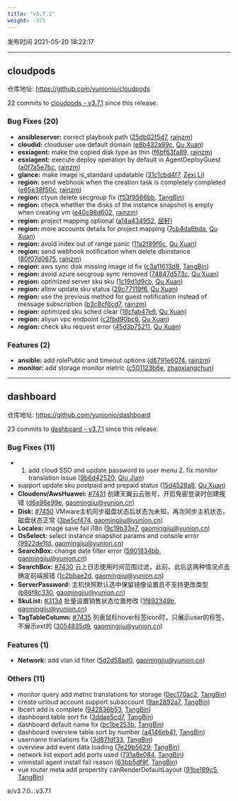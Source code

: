 ```yaml
---
title: "v3.7.1"
weight: -371
---
```


发布时间 2021-05-20 18:22:17

-----

## cloudpods

仓库地址: https://github.com/yunionio/cloudpods

22 commits to [cloudpods - v3.7.1] since this release.

### Bug Fixes (20)
- **ansibleserver:** correct playbook path ([25db02f5d7](https://github.com/yunionio/cloudpods/commit/25db02f5d72dfe8d7e97ce74f96f9d86276bec07), [rainzm](mailto:mjoycarry@gmail.com))
- **cloudid:** clouduser use default domain ([e8b432a99c](https://github.com/yunionio/cloudpods/commit/e8b432a99c5bd9b846cd3186da35857dcb3e6968), [Qu Xuan](mailto:quxuan@yunionyun.com))
- **esxiagent:** make the copied disk type as thin ([f6bf63fa89](https://github.com/yunionio/cloudpods/commit/f6bf63fa89029f179ec306a553a362dc869a5b34), [rainzm](mailto:mjoycarry@gmail.com))
- **esxiagent:** execute deploy operation by default in AgentDeployGuest ([a0f7a5e7bc](https://github.com/yunionio/cloudpods/commit/a0f7a5e7bc1f00689914672dc84eb234579cbffc), [rainzm](mailto:mjoycarry@gmail.com))
- **glance:** make image is_standard updatable ([31c1cbd4f7](https://github.com/yunionio/cloudpods/commit/31c1cbd4f7c85183f80f848b24c7c46cbb805588), [Zexi Li](mailto:zexi.li@qq.com))
- **region:** send webhook when the creation task is completely completed ([e65e38f50c](https://github.com/yunionio/cloudpods/commit/e65e38f50cc89133dbc8b9cd0dd8343a4fee9a37), [rainzm](mailto:mjoycarry@gmail.com))
- **region:** ctyun delete secgroup fix ([f53f9566bb](https://github.com/yunionio/cloudpods/commit/f53f9566bb3378183f6c87c3b33e6b0eb5b92c75), [TangBin](mailto:tangbin@yunion.cn))
- **region:** check whether the disks of the instance snapshot is empty when creating vm ([e40c98d602](https://github.com/yunionio/cloudpods/commit/e40c98d602c3f45b40d912f6bf7a469368477882), [rainzm](mailto:mjoycarry@gmail.com))
- **region:** project mapping optional ([a14a434952](https://github.com/yunionio/cloudpods/commit/a14a434952f5a69cd3ca30e943761a5fa9f27d94), [屈轩](mailto:quxuan@yunionyun.com))
- **region:** more accounts details for project mapping ([7cb4da8bda](https://github.com/yunionio/cloudpods/commit/7cb4da8bdadbae36d3cd619d40731ba05f83b134), [Qu Xuan](mailto:quxuan@yunionyun.com))
- **region:** avoid index out of range panic ([11a2f89f6c](https://github.com/yunionio/cloudpods/commit/11a2f89f6c6db816da4c7dc7bbd93a171b01333d), [Qu Xuan](mailto:quxuan@yunionyun.com))
- **region:** send webhook notification when delete dbinstance ([80f07d0675](https://github.com/yunionio/cloudpods/commit/80f07d0675b6ba7fac4d69c8a7ded2e5768e7763), [rainzm](mailto:mjoycarry@gmail.com))
- **region:** aws sync disk missing image id fix ([c3a11613d8](https://github.com/yunionio/cloudpods/commit/c3a11613d87eb32c29d36bf1587b90b4be27f5c4), [TangBin](mailto:tangbin@yunion.cn))
- **region:** avoid azure secgroup sync removed ([74847d573c](https://github.com/yunionio/cloudpods/commit/74847d573cfbec801a5dae85c57aa3e7dccd0731), [Qu Xuan](mailto:quxuan@yunionyun.com))
- **region:** optimized server sku sku ([1c19d1d9cb](https://github.com/yunionio/cloudpods/commit/1c19d1d9cb0ee3e6eef08d23181808dc20e58130), [Qu Xuan](mailto:quxuan@yunionyun.com))
- **region:** allow update sku status ([29c77119f6](https://github.com/yunionio/cloudpods/commit/29c77119f64adb7facf872f9bfa28d4f79fad2c7), [Qu Xuan](mailto:quxuan@yunionyun.com))
- **region:** use the previous method for guest notification instead of message subscription ([b3c8cf6cd7](https://github.com/yunionio/cloudpods/commit/b3c8cf6cd7e3dd27c0821a520b95b414c9648d39), [rainzm](mailto:mjoycarry@gmail.com))
- **region:** optimized sku sched clear ([16cfab47e6](https://github.com/yunionio/cloudpods/commit/16cfab47e676846b966d27b8eee498d86dc2146c), [Qu Xuan](mailto:quxuan@yunionyun.com))
- **region:** aliyun vpc endpoint ([c2fbd90bc6](https://github.com/yunionio/cloudpods/commit/c2fbd90bc6c9e8a17aa461a33c8b57f0d78590ad), [Qu Xuan](mailto:quxuan@yunionyun.com))
- **region:** check sku request error ([45d3b75211](https://github.com/yunionio/cloudpods/commit/45d3b75211e5538c870e282f20822302c710ff44), [Qu Xuan](mailto:quxuan@yunionyun.com))

### Features (2)
- **ansible:** add rolePublic and timeout options ([d6791e6074](https://github.com/yunionio/cloudpods/commit/d6791e607444f2fd13a2661abf92262700a93d84), [rainzm](mailto:mjoycarry@gmail.com))
- **monitor:** add storage monitor metric ([c501123b6e](https://github.com/yunionio/cloudpods/commit/c501123b6e0fcbb334cbf1525e31e3f0f293881a), [zhaoxiangchun](mailto:1422928955@qq.com))

[cloudpods - v3.7.1]: https://github.com/yunionio/cloudpods/compare/v3.7.0...v3.7.1
-----

## dashboard

仓库地址: https://github.com/yunionio/dashboard

23 commits to [dashboard - v3.7.1] since this release.

### Bug Fixes (11)
- 1. add cloud SSO and update password to user menu 2. fix monitor translation issue ([9b6d42520](https://github.com/yunionio/dashboard/commit/9b6d42520d82b9e682e2dc5ba9249f7ce34c8971), [Qiu Jian](mailto:qiujian@yunionyun.com))
- support update sku postpaid and prepaid status ([15d4528a8](https://github.com/yunionio/dashboard/commit/15d4528a8a547c4586c92af127b9492d41531d71), [Qu Xuan](mailto:quxuan@yunionyun.com))
- **Cloudenv/AwsHuawei:** [#7431](https://github.com/yunionio/dashboard/issues/7431) 创建天翼云云账号，开启免密登录时创建报错 ([d6a98e99e](https://github.com/yunionio/dashboard/commit/d6a98e99efd48fa0ee7c5f503ac627a72484802b), [gaomingjiu@yunion.cn](mailto:gaomingjiu@yunion.cn))
- **Disk:** [#7450](https://github.com/yunionio/dashboard/issues/7450) VMware主机同步磁盘状态后状态为未知，再次同步主机状态，磁盘状态正常 ([3be5cf474](https://github.com/yunionio/dashboard/commit/3be5cf4745351ef7810827c2333a8202f421b67f), [gaomingjiu@yunion.cn](mailto:gaomingjiu@yunion.cn))
- **Locales:** image save fail i18n ([9c19b33e7](https://github.com/yunionio/dashboard/commit/9c19b33e770c1b571a24bca462a990ab593917ec), [gaomingjiu@yunion.cn](mailto:gaomingjiu@yunion.cn))
- **OsSelect:** select instance snapshot params and console error ([9922de1fd](https://github.com/yunionio/dashboard/commit/9922de1fdb40477738ee9f7460e9f5a0625d6274), [gaomingjiu@yunion.cn](mailto:gaomingjiu@yunion.cn))
- **SearchBox:** change date filter error ([5901834bb](https://github.com/yunionio/dashboard/commit/5901834bb70ef33f067e900cc31bc41a8f5ac8fa), [gaomingjiu@yunion.cn](mailto:gaomingjiu@yunion.cn))
- **SearchBox:** [#7430](https://github.com/yunionio/dashboard/issues/7430) 云上日志使用时间范围过滤，此前、此后这两种情况点击确定前端报错 ([1c2bbae2d](https://github.com/yunionio/dashboard/commit/1c2bbae2de2622953d0e4709b5b4928a9fc51b2c), [gaomingjiu@yunion.cn](mailto:gaomingjiu@yunion.cn))
- **ServerPassword:** 主机快照默认选中保留镜像设置且不支持更改类型 ([b86f8c330](https://github.com/yunionio/dashboard/commit/b86f8c3308b65c8daf314ac83846161ba2446e3d), [gaomingjiu@yunion.cn](mailto:gaomingjiu@yunion.cn))
- **SkuList:** [#3134](https://github.com/yunionio/dashboard/issues/3134) 批量设置销售状态位置修改 ([1f892349b](https://github.com/yunionio/dashboard/commit/1f892349b554898513dd86348fc8110559bb6ee4), [gaomingjiu@yunion.cn](mailto:gaomingjiu@yunion.cn))
- **TagTableColumn:** [#7435](https://github.com/yunionio/dashboard/issues/7435) 列表鼠标hover标签icon时，只展示user的标签，不展示ext的 ([3054835d9](https://github.com/yunionio/dashboard/commit/3054835d97cb0e626997a0c512b8b72901faba7b), [gaomingjiu@yunion.cn](mailto:gaomingjiu@yunion.cn))

### Features (1)
- **Network:** add vlan id filter ([5d2d58ad0](https://github.com/yunionio/dashboard/commit/5d2d58ad08eeecdb7be78102522584ac2e6e1f31), [gaomingjiu@yunion.cn](mailto:gaomingjiu@yunion.cn))

### Others (11)
- monitor query add metric translations for storage ([0ec170ac2](https://github.com/yunionio/dashboard/commit/0ec170ac27d2df9b16b7e2fb6d6311b7b41aec02), [TangBin](mailto:tangbin@yunion.cn))
- create ucloud account support subaccount ([9ae2892a7](https://github.com/yunionio/dashboard/commit/9ae2892a70d2236972c9550e089b123173ddbf76), [TangBin](mailto:tangbin@yunion.cn))
- lbcert add is complete ([942836b53](https://github.com/yunionio/dashboard/commit/942836b536130b0b9b4e073ed76a0f2ff797baa9), [TangBin](mailto:tangbin@yunion.cn))
- dashboard table sort fix ([3ddae5cd7](https://github.com/yunionio/dashboard/commit/3ddae5cd7b98492a080f5ccd543c9a63338d1856), [TangBin](mailto:tangbin@yunion.cn))
- dashboard default name fix ([bc1be253b](https://github.com/yunionio/dashboard/commit/bc1be253bf6609ce99b342824d2405d0fa8e11cd), [TangBin](mailto:tangbin@yunion.cn))
- dashboard overview table sort by number ([a4146eb41](https://github.com/yunionio/dashboard/commit/a4146eb412afddd9cbbfa5a9f564154f737397ec), [TangBin](mailto:tangbin@yunion.cn))
- username tranlations fix ([3d87fdf33](https://github.com/yunionio/dashboard/commit/3d87fdf335079fefcd409f62aad1a8fceca01878), [TangBin](mailto:tangbin@yunion.cn))
- overview add event data loading ([7e29b5629](https://github.com/yunionio/dashboard/commit/7e29b56297c474560c1eb74a68900155ef3e2572), [TangBin](mailto:tangbin@yunion.cn))
- network list export add ports used ([731a8e084](https://github.com/yunionio/dashboard/commit/731a8e0844bc5d07450d093ede4fa697ff99f02e), [TangBin](mailto:tangbin@yunion.cn))
- vminstall agent install fail reason ([63bb5df9f](https://github.com/yunionio/dashboard/commit/63bb5df9faa3dcff5a6d64662935cb2610405d2b), [TangBin](mailto:tangbin@yunion.cn))
- vue router meta add propertity canRenderDefaultLayout ([91be189c5](https://github.com/yunionio/dashboard/commit/91be189c55bb398c7f61aa3a26e90455ac4cf80e), [TangBin](mailto:tangbin@yunion.cn))

[dashboard - v3.7.1]: https://github.com/yunionio/dashboard/compare/v3.7.0...v3.7.1
e/v3.7.0...v3.7.1
